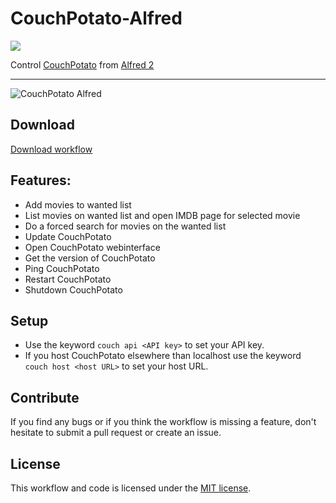 CouchPotato-Alfred
==================
![](http://img.shields.io/github/release/Fogh/CouchPotato-Alfred.svg)

Control [CouchPotato](https://couchpota.to/) from [Alfred 2](http://www.alfredapp.com/)

------

![CouchPotato Alfred](http://cl.ly/O2xp/Screen%20Shot%202013-04-04%20at%2020.02.13.png "Add movies to CouchPotato")

## Download

[Download workflow](https://github.com/Fogh/CouchPotato-Alfred/raw/master/CouchPotato.alfredworkflow)

## Features: 

* Add movies to wanted list
* List movies on wanted list and open IMDB page for selected movie
* Do a forced search for movies on the wanted list
* Update CouchPotato
* Open CouchPotato webinterface
* Get the version of CouchPotato
* Ping CouchPotato
* Restart CouchPotato
* Shutdown CouchPotato

## Setup

* Use the keyword `couch api <API key>` to set your API key.
* If you host CouchPotato elsewhere than localhost use the keyword `couch host <host URL>` to set your host URL.

## Contribute

If you find any bugs or if you think the workflow is missing a feature, don't hesitate to submit a pull request or create an issue.

## License

This workflow and code is licensed under the [MIT license](http://opensource.org/licenses/MIT).
